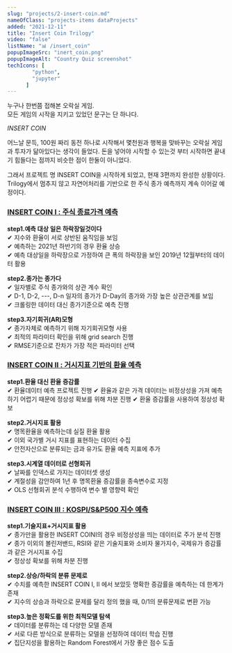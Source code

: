 ```yaml
---
slug: "projects/2-insert-coin.md"
nameOfClass: "projects-items dataProjects"
added: "2021-12-11"
title: "Insert Coin Trilogy"
video: "false"
listName: "📊 /insert_coin"
popupImageSrc: "inert_coin.png"
popupImageAlt: "Country Quiz screenshot"
techIcons: [
        "python",
        "jupyter"
      ]
---
```



누구나 한번쯤 접해본 오락실 게임.  
모든 게임의 시작을 지키고 있었던 문구는 단 하나다. 

_INSERT COIN_

어느날 문득, 100원 짜리 동전 하나로 시작해서 몇천원과 행복을 맞바꾸는 오락실 게임과 투자가 닮아있다는 생각이 들었다. 돈을 넣어야 시작할 수 있는것 부터 시작하면 끝내기 힘들다는 점까지 비슷한 점이 한둘이 아니었다. 

그래서 프로젝트 명 INSERT COIN을 시작하게 되었고, 현재 3편까지 완성한 상황이다.  
Trilogy에서 멈추지 않고 자연어처리를 기반으로 한 주식 종가 예측까지 계속 이어갈 예정이다.

  
### [INSERT COIN I : 주식 종료가격 예측](https://drive.google.com/file/d/1K7sl6rLGxETRN9r5hpAT_8jORxX2DR-H/view)    
__step1.예측 대상 일은 하락장일것이다__  
✔︎ 지수와 환율이 서로 상반된 움직임을 보임  
✔︎ 예측하는 2021년 하반기의 경우 환율 상승  
✔︎ 예측 대상일을 하락장으로 가정하여 큰 폭의 하락장을 보인 2019년 12월부터의 데이터 활용  
  
  
__step2.종가는 종가다__  
✔︎ 일자별로 주식 종가와의 상관 계수 확인  
✔︎ D-1, D-2, ---, D-n 일자의 종가가 D-Day의 종가와 가장 높은 상관관계를 보임    
✔︎ 크롤링한 데이터 대신 종가기준으로 예측 진행    
  
  
__step3.자기회귀(AR)모형__  
✔︎ 종가자체로 예측하기 위해 자기회귀모형 사용  
✔︎ 최적의 파라미터 확인을 위해 grid search 진행      
✔︎ RMSE기준으로 잔차가 가장 적은 파라미터 선택   
  
### [INSERT COIN II : 거시지표 기반의 환율 예측](https://docs.google.com/presentation/d/12MXZBETpu6qNdGp8aQCni2mf_Hp7PZ4T/edit)    
__step1.환율 대신 환율 증감률__  
✔︎ 환율데이터 예측 프로젝트 진행
✔︎ 환율과 같은 가격 데이터는 비정상성을 가져 예측하기 어렵기 때문에 정상성 확보를 위해 차분 진행 
✔︎ 환율 증감률을 사용하여 정상성 확보  
  
__step2.거시지표 활용__  
✔︎ 명목환율을 예측하는데 실질 환율 활용  
✔︎ 이외 국가별 거시 지표를 표현하는 데이터 수집  
✔︎ 안전자산으로 분류되는 금과 유가도 환율 예측 지표에 추가   
  
__step3.시계열 데이터로 선형회귀__  
✔︎ 날짜를 인덱스로 가지는 데이터셋 생성  
✔︎ 계절성을 감안하여 1년 후 명목환율 증감률을 종속변수로 지정    
✔︎ OLS 선형회귀 분석 수행하여 변수 별 영향력 확인  
  
  
### [INSERT COIN III : KOSPI/S&P500 지수 예측](https://drive.google.com/file/d/1G3d_ViNj8xwgdw0F5mDrtZ6lsoOl2ROt/view)   
__step1.기술지표+거시지표 활용__  
✔︎ 종가만을 활용한 INSERT COINⅠ의 경우 비정상성을 띄는 데이터로 주가 분석 진행  
✔︎ 종가 이외의 볼린저밴드, RSI와 같은 기술지표와 소비자 물가지수, 국제유가 증감률과 같은 거시지표 수집  
✔︎ 정상성 확보를 위해 차분 진행  
  
__step2.상승/하락의 분류 문제로__  
✔︎ 수치를 예측한 INSERT COIN Ⅰ, Ⅱ 에서 보았듯 명확한 증감률을 예측하는 데 한계가 존재  
✔︎ 지수의 상승과 하락으로 문제를 달리 정의 했을 때, 0/1의 분류문제로 변환 가능        
  
__step3.높은 정확도를 위한 최적모델 탐색__  
✔︎ 데이터를 분류하는 데 다양한 모델 존재  
✔︎ 서로 다른 방식으로 분류하는 모델을 선정하여 데이터 학습 진행        
✔︎ 집단지성을 활용하는 Random Forest에서 가장 좋은 점수 도출  

